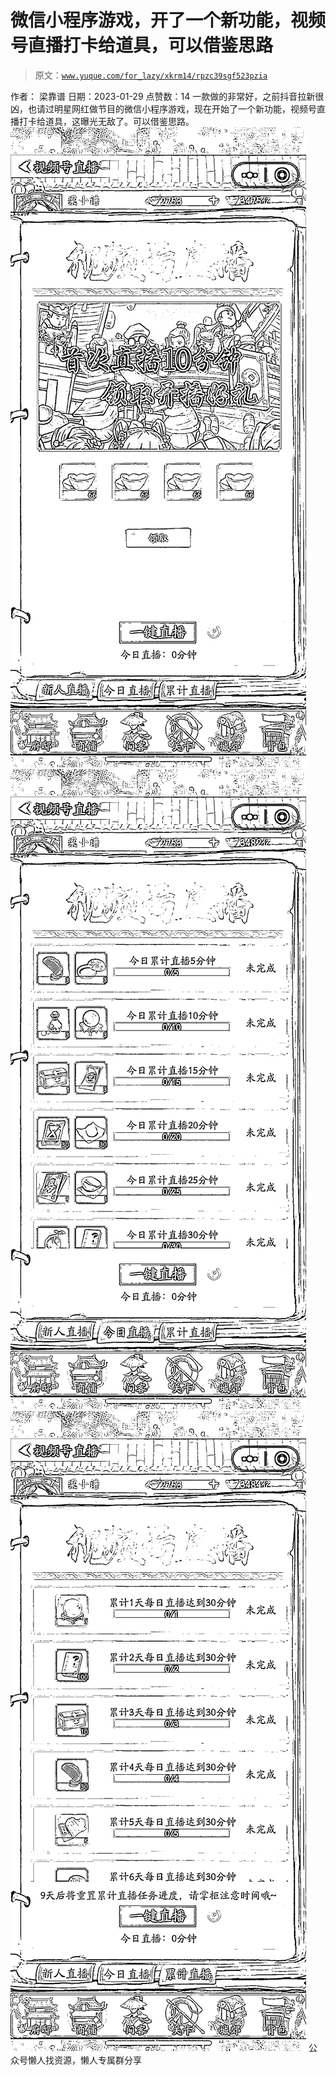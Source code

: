 # 微信小程序游戏，开了一个新功能，视频号直播打卡给道具，可以借鉴思路

> 原文：[`www.yuque.com/for_lazy/xkrm14/rpzc39sgf523pzia`](https://www.yuque.com/for_lazy/xkrm14/rpzc39sgf523pzia)

<ne-p id="u3d90653e" data-lake-id="u3d90653e"><ne-text id="u65d7abe4">作者： 梁靠谱</ne-text></ne-p> <ne-p id="uad3fc3f3" data-lake-id="uad3fc3f3"><ne-text id="u78fa1ddd">日期：2023-01-29</ne-text></ne-p> <ne-p id="u006eecd6" data-lake-id="u006eecd6"><ne-text id="u6ec83220">点赞数：</ne-text><ne-text id="ua14af710" ne-bold="true">14</ne-text></ne-p> <ne-hole id="u895b053f" data-lake-id="u895b053f"><ne-card data-card-name="hr" data-card-type="block" id="YImaa" data-event-boundary="card"><ne-p id="ueb8cdca4" data-lake-id="ueb8cdca4"><ne-text id="u99e21363">一款做的非常好，之前抖音拉新很凶，也请过明星网红做节目的微信小程序游戏，现在开始了一个新功能，视频号直播打卡给道具，这曝光无敌了。可以借鉴思路。</ne-text></ne-p> <ne-p id="uefab18a1" data-lake-id="uefab18a1"><ne-card data-card-name="image" data-card-type="inline" id="dnVol" data-event-boundary="card">![](img/1ad8eacd17abc821ab41861f161ea350.png)</ne-card></ne-p> <ne-p id="uea502f90" data-lake-id="uea502f90"><ne-card data-card-name="image" data-card-type="inline" id="jvowk" data-event-boundary="card">![](img/e7453e15a3c63c76f89d64f9ac879ed6.png)</ne-card></ne-p> <ne-p id="u6e087e6e" data-lake-id="u6e087e6e"><ne-card data-card-name="image" data-card-type="inline" id="oOZFs" data-event-boundary="card">![](img/e0639d78c6c703065186afe68935cbec.png)</ne-card></ne-p> <ne-hole id="ue782bf55" data-lake-id="ue782bf55"><ne-card data-card-name="hr" data-card-type="block" id="NVPXV" data-event-boundary="card"><ne-p id="u5b89cb9a" data-lake-id="u5b89cb9a"><ne-text id="uc9546f65">公众号懒人找资源，懒人专属群分享</ne-text></ne-p></ne-card></ne-hole></ne-card></ne-hole>
